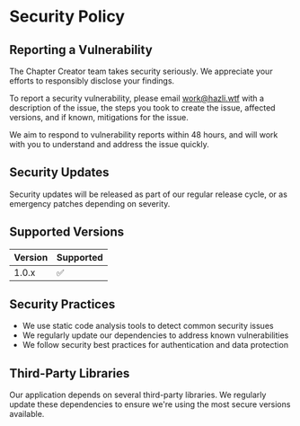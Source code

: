 
# Security Policy

## Reporting a Vulnerability

The Chapter Creator team takes security seriously. We appreciate your efforts to responsibly disclose your findings.

To report a security vulnerability, please email work@hazli.wtf with a description of the issue, the steps you took to create the issue, affected versions, and if known, mitigations for the issue.

We aim to respond to vulnerability reports within 48 hours, and will work with you to understand and address the issue quickly.

## Security Updates

Security updates will be released as part of our regular release cycle, or as emergency patches depending on severity.

## Supported Versions

| Version | Supported          |
| ------- | ------------------ |
| 1.0.x   | :white_check_mark: |

## Security Practices

- We use static code analysis tools to detect common security issues
- We regularly update our dependencies to address known vulnerabilities
- We follow security best practices for authentication and data protection

## Third-Party Libraries

Our application depends on several third-party libraries. We regularly update these dependencies to ensure we're using the most secure versions available.
